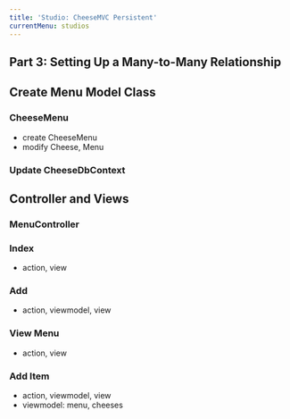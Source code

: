```yaml
---
title: 'Studio: CheeseMVC Persistent'
currentMenu: studios
---
```


## Part 3: Setting Up a Many-to-Many Relationship

## Create Menu Model Class

### CheeseMenu

- create CheeseMenu
- modify Cheese, Menu

### Update CheeseDbContext

## Controller and Views

### MenuController

### Index

- action, view

### Add

- action, viewmodel, view

### View Menu

- action, view

### Add Item

- action, viewmodel, view
- viewmodel: menu, cheeses
